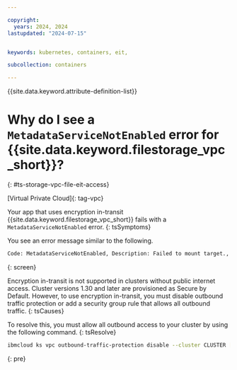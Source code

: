 ```yaml
---

copyright: 
  years: 2024, 2024
lastupdated: "2024-07-15"


keywords: kubernetes, containers, eit, 

subcollection: containers

---
```


{{site.data.keyword.attribute-definition-list}}



# Why do I see a `MetadataServiceNotEnabled` error for {{site.data.keyword.filestorage_vpc_short}}?
{: #ts-storage-vpc-file-eit-access}

[Virtual Private Cloud]{: tag-vpc}


Your app that uses encryption in-transit {{site.data.keyword.filestorage_vpc_short}} fails with a `MetadataServiceNotEnabled` error.
{: tsSymptoms}




You see an error message similar to the following.

```sh
Code: MetadataServiceNotEnabled, Description: Failed to mount target., BackendError: Response from mount-helper-container -> Exit Status Code: exit status 1 ,ResponseCode: 500, Action: Metadata service might not be enabled for worker node. Make sure to use IKS>=1.30 or OpenShift>=4.16 cluster.}
```
{: screen}

Encryption in-transit is not supported in clusters without public internet access. Cluster versions 1.30 and later are provisioned as Secure by Default. However, to use encryption in-transit, you must disable outbound traffic protection or add a security group rule that allows all outbound traffic.
{: tsCauses}

To resolve this, you must allow all outbound access to your cluster by using the following command.
{: tsResolve}

```sh
ibmcloud ks vpc outbound-traffic-protection disable --cluster CLUSTER [-f] [-q]
```
{: pre}
